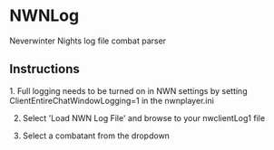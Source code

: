 <h1>NWNLog</h1>
Neverwinter Nights log file combat parser
<h2>Instructions</h2>
1. Full logging needs to be turned on in NWN settings by setting ClientEntireChatWindowLogging=1 in the nwnplayer.ini

2. Select 'Load NWN Log File' and browse to your nwclientLog1 file

3. Select a combatant from the dropdown
